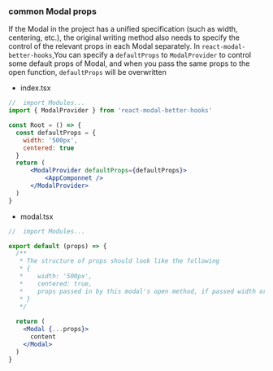 ### common Modal props


If the Modal in the project has a unified specification (such as width, centering, etc.), the original writing method also needs to specify the control of the relevant props in each Modal separately. In `react-modal-better-hooks`,You can specify a `defaultProps` to `ModalProvider` to control some default props of Modal, and when you pass the same props to the open function, `defaultProps` will be overwritten

- index.tsx
```jsx
//	import Modules...
import { ModalProvider } from 'react-modal-better-hooks'

const Root = () => {
  const defaultProps = {
    width: '500px',
    centered: true
  }
  return (
  	  <ModalProvider defaultProps={defaultProps}>
		  <AppComponnet />
      </ModalProvider>
  )
}
```

- modal.tsx
```jsx
//	import Modules...

export default (props) => {
  /**
   * The structure of props should look like the following
   * {
   *    width: '500px',
   *    centered: true,
   *    props passed in by this modal's open method, if passed width or cented, defaultProps will be overwritten
   * }
   */
  
  return (
  	<Modal {...props}>
      content
    </Modal>
  )
}
```